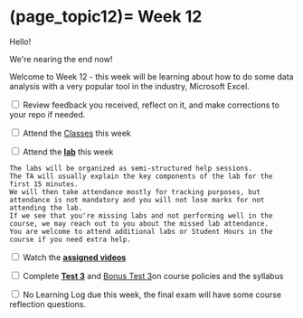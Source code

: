 (page_topic12)=
Week 12
=======================

Hello!

We're nearing the end now!

Welcome to Week 12 - this week will be learning about how to do some data analysis with a very popular tool in the industry, Microsoft Excel.

<label><input type="checkbox" id="week12_task1" class="box"> Review feedback you received, reflect on it, and make corrections to your repo if needed. </input></label>

<label><input type="checkbox" id="week12_task2" class="box"> Attend the [Classes](classes.md) this week </input></label>

<label><input type="checkbox" id="week12_task3" class="box"> Attend the **[lab](./lab10/README.md)** this week</input></label>

```{tip}
The labs will be organized as semi-structured help sessions.
The TA will usually explain the key components of the lab for the first 15 minutes.
We will then take attendance mostly for tracking purposes, but attendance is not mandatory and you will not lose marks for not attending the lab.
If we see that you're missing labs and not performing well in the course, we may reach out to you about the missed lab attendance.
You are welcome to attend additional labs or Student Hours in the course if you need extra help.
```
<label><input type="checkbox" id="week12_task4" class="box"> Watch the **[assigned videos](./videos.md)**</input></label>

<label><input type="checkbox" id="week12_task5" class="box"> Complete **[Test 3](./test3.md)** and [Bonus Test 3](./test3_bonus.md)on course policies and the syllabus</input></label>

<label><input type="checkbox" id="week12_task6" class="box"> No Learning Log due this week, the final exam will have some course reflection questions.</input></label>